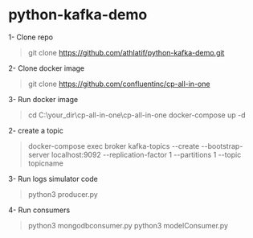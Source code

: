 # python-kafka-demo

1- Clone repo
> git clone https://github.com/athlatif/python-kafka-demo.git

2- Clone docker image
> git clone https://github.com/confluentinc/cp-all-in-one

3- Run docker image
> cd C:\your_dir\cp-all-in-one\cp-all-in-one
> docker-compose up -d

2- create a topic
> docker-compose exec broker kafka-topics --create --bootstrap-server localhost:9092 --replication-factor 1  --partitions 1 --topic topicname

3- Run logs simulator code
> python3 producer.py

4- Run consumers
> python3 mongodbconsumer.py
> python3 modelConsumer.py

